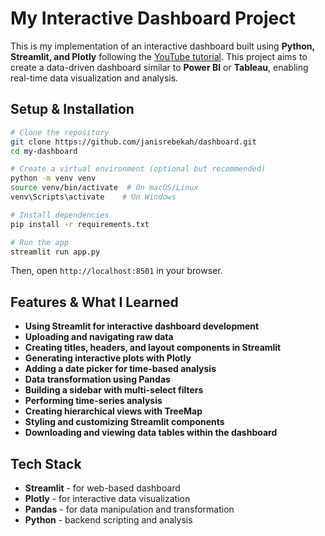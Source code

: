 # My Interactive Dashboard Project

This is my implementation of an interactive dashboard built using **Python, Streamlit, and Plotly** following the [YouTube tutorial](https://youtu.be/7yAw1nPareM?si=jAwm_2jU90m6qIDY). This project aims to create a data-driven dashboard similar to **Power BI** or **Tableau**, enabling real-time data visualization and analysis.

## Setup & Installation

```sh
# Clone the repository
git clone https://github.com/janisrebekah/dashboard.git
cd my-dashboard

# Create a virtual environment (optional but recommended)
python -m venv venv
source venv/bin/activate  # On macOS/Linux
venv\Scripts\activate    # On Windows

# Install dependencies
pip install -r requirements.txt

# Run the app
streamlit run app.py
```

Then, open `http://localhost:8501` in your browser.

## Features & What I Learned

- **Using Streamlit for interactive dashboard development**
- **Uploading and navigating raw data**
- **Creating titles, headers, and layout components in Streamlit**
- **Generating interactive plots with Plotly**
- **Adding a date picker for time-based analysis**
- **Data transformation using Pandas**
- **Building a sidebar with multi-select filters**
- **Performing time-series analysis**
- **Creating hierarchical views with TreeMap**
- **Styling and customizing Streamlit components**
- **Downloading and viewing data tables within the dashboard**

## Tech Stack

- **Streamlit** - for web-based dashboard
- **Plotly** - for interactive data visualization
- **Pandas** - for data manipulation and transformation
- **Python** - backend scripting and analysis





